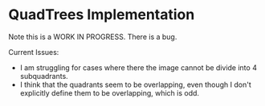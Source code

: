 # QuadTrees Implementation

Note this is a WORK IN PROGRESS.
There is a bug. 

Current Issues:
- I am struggling for cases where there the image cannot be divide into 4 subquadrants.
- I think that the quadrants seem to be overlapping, even though I don't explicitly define them to be overlapping, which is odd.